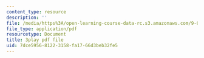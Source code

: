 ```yaml
---
content_type: resource
description: ''
file: /media/https%3A/open-learning-course-data-rc.s3.amazonaws.com/9-00sc-introduction-to-psychology-fall-2011/7dce595681223158fa1766d3beb32fe5_t73rjeOj0eY.pdf
file_type: application/pdf
resourcetype: Document
title: 3play pdf file
uid: 7dce5956-8122-3158-fa17-66d3beb32fe5
---
```

